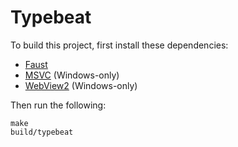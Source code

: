 # Typebeat

To build this project, first install these dependencies:
 - [Faust](https://github.com/grame-cncm/faust/releases)
 - [MSVC](https://docs.microsoft.com/en-us/cpp/build/vscpp-step-0-installation?view=msvc-160) (Windows-only)
 - [WebView2](https://developer.microsoft.com/en-us/microsoft-edge/webview2/#download-section) (Windows-only)

Then run the following:
```
make
build/typebeat
```
